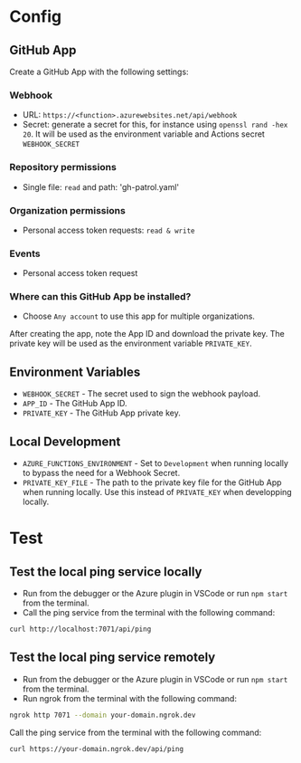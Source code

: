 
# Config

## GitHub App

Create a GitHub App with the following settings:

### Webhook
- URL: `https://<function>.azurewebsites.net/api/webhook`
- Secret: generate a secret for this, for instance using `openssl rand -hex 20`. It will be used as the environment variable and Actions secret `WEBHOOK_SECRET`
### Repository permissions
- Single file: `read` and path: 'gh-patrol.yaml'
### Organization permissions
- Personal access token requests: `read & write`
### Events
- Personal access token request
### Where can this GitHub App be installed?
- Choose `Any account` to use this app for multiple organizations.

After creating the app, note the App ID and download the private key. The private key will be used as the environment variable `PRIVATE_KEY`.

## Environment Variables
- `WEBHOOK_SECRET` - The secret used to sign the webhook payload.
- `APP_ID` - The GitHub App ID.
- `PRIVATE_KEY` - The GitHub App private key.

## Local Development
- `AZURE_FUNCTIONS_ENVIRONMENT` - Set to `Development` when running locally to bypass the need for a Webhook Secret.
- `PRIVATE_KEY_FILE` - The path to the private key file for the GitHub App when running locally. Use this instead of `PRIVATE_KEY` when developping locally.

# Test
## Test the local ping service locally
- Run from the debugger or the Azure plugin in VSCode or run `npm start` from the terminal.
- Call the ping service from the terminal with the following command:
```bash
curl http://localhost:7071/api/ping
```

## Test the local ping service remotely
- Run from the debugger or the Azure plugin in VSCode or run `npm start` from the terminal.
- Run ngrok from the terminal with the following command:
```bash
ngrok http 7071 --domain your-domain.ngrok.dev
```
Call the ping service from the terminal with the following command:
```bash
curl https://your-domain.ngrok.dev/api/ping
```

